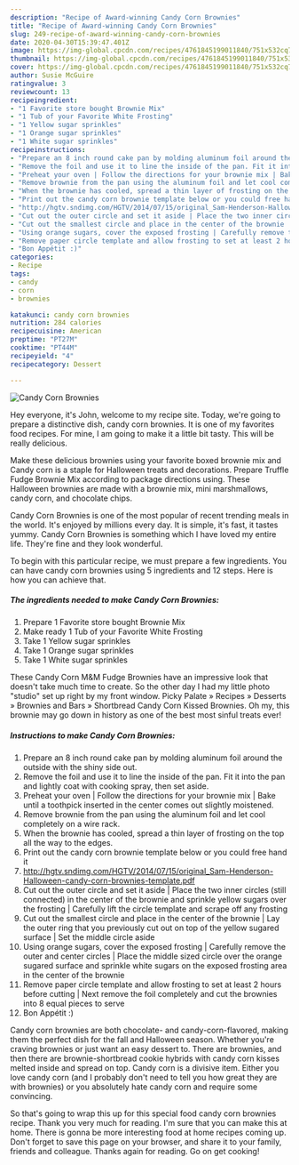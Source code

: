 ```yaml
---
description: "Recipe of Award-winning Candy Corn Brownies"
title: "Recipe of Award-winning Candy Corn Brownies"
slug: 249-recipe-of-award-winning-candy-corn-brownies
date: 2020-04-30T15:39:47.401Z
image: https://img-global.cpcdn.com/recipes/4761845199011840/751x532cq70/candy-corn-brownies-recipe-main-photo.jpg
thumbnail: https://img-global.cpcdn.com/recipes/4761845199011840/751x532cq70/candy-corn-brownies-recipe-main-photo.jpg
cover: https://img-global.cpcdn.com/recipes/4761845199011840/751x532cq70/candy-corn-brownies-recipe-main-photo.jpg
author: Susie McGuire
ratingvalue: 3
reviewcount: 13
recipeingredient:
- "1 Favorite store bought Brownie Mix"
- "1 Tub of your Favorite White Frosting"
- "1 Yellow sugar sprinkles"
- "1 Orange sugar sprinkles"
- "1 White sugar sprinkles"
recipeinstructions:
- "Prepare an 8 inch round cake pan by molding aluminum foil around the outside with the shiny side out."
- "Remove the foil and use it to line the inside of the pan. Fit it into the pan and lightly coat with cooking spray, then set aside."
- "Preheat your oven | Follow the directions for your brownie mix | Bake until a toothpick inserted in the center comes out slightly moistened."
- "Remove brownie from the pan using the aluminum foil and let cool completely on a wire rack."
- "When the brownie has cooled, spread a thin layer of frosting on the top all the way to the edges."
- "Print out the candy corn brownie template below or you could free hand it"
- "http://hgtv.sndimg.com/HGTV/2014/07/15/original_Sam-Henderson-Halloween-candy-corn-brownies-template.pdf"
- "Cut out the outer circle and set it aside | Place the two inner circles (still connected) in the center of the brownie and sprinkle yellow sugars over the frosting | Carefully lift the circle template and scrape off any frosting"
- "Cut out the smallest circle and place in the center of the brownie | Lay the outer ring that you previously cut out on top of the yellow sugared surface | Set the middle circle aside"
- "Using orange sugars, cover the exposed frosting | Carefully remove the outer and center circles | Place the middle sized circle over the orange sugared surface and sprinkle white sugars on the exposed frosting  area in the center of the brownie"
- "Remove paper circle template and allow frosting to set at least 2 hours before cutting | Next remove the foil completely and cut the brownies into 8 equal pieces to serve"
- "Bon Appétit :)"
categories:
- Recipe
tags:
- candy
- corn
- brownies

katakunci: candy corn brownies 
nutrition: 284 calories
recipecuisine: American
preptime: "PT27M"
cooktime: "PT44M"
recipeyield: "4"
recipecategory: Dessert

---
```



![Candy Corn Brownies](https://img-global.cpcdn.com/recipes/4761845199011840/751x532cq70/candy-corn-brownies-recipe-main-photo.jpg)

Hey everyone, it's John, welcome to my recipe site. Today, we're going to prepare a distinctive dish, candy corn brownies. It is one of my favorites food recipes. For mine, I am going to make it a little bit tasty. This will be really delicious.

Make these delicious brownies using your favorite boxed brownie mix and Candy corn is a staple for Halloween treats and decorations. Prepare Truffle Fudge Brownie Mix according to package directions using. These Halloween brownies are made with a brownie mix, mini marshmallows, candy corn, and chocolate chips.

Candy Corn Brownies is one of the most popular of recent trending meals in the world. It's enjoyed by millions every day. It is simple, it's fast, it tastes yummy. Candy Corn Brownies is something which I have loved my entire life. They're fine and they look wonderful.


To begin with this particular recipe, we must prepare a few ingredients. You can have candy corn brownies using 5 ingredients and 12 steps. Here is how you can achieve that.

<!--inarticleads1-->

##### The ingredients needed to make Candy Corn Brownies:

1. Prepare 1 Favorite store bought Brownie Mix
1. Make ready 1 Tub of your Favorite White Frosting
1. Take 1 Yellow sugar sprinkles
1. Take 1 Orange sugar sprinkles
1. Take 1 White sugar sprinkles


These Candy Corn M&amp;M Fudge Brownies have an impressive look that doesn&#39;t take much time to create. So the other day I had my little photo &#34;studio&#34; set up right by my front window. Picky Palate » Recipes » Desserts » Brownies and Bars » Shortbread Candy Corn Kissed Brownies. Oh my, this brownie may go down in history as one of the best most sinful treats ever! 

<!--inarticleads2-->

##### Instructions to make Candy Corn Brownies:

1. Prepare an 8 inch round cake pan by molding aluminum foil around the outside with the shiny side out.
1. Remove the foil and use it to line the inside of the pan. Fit it into the pan and lightly coat with cooking spray, then set aside.
1. Preheat your oven | Follow the directions for your brownie mix | Bake until a toothpick inserted in the center comes out slightly moistened.
1. Remove brownie from the pan using the aluminum foil and let cool completely on a wire rack.
1. When the brownie has cooled, spread a thin layer of frosting on the top all the way to the edges.
1. Print out the candy corn brownie template below or you could free hand it
1. http://hgtv.sndimg.com/HGTV/2014/07/15/original_Sam-Henderson-Halloween-candy-corn-brownies-template.pdf
1. Cut out the outer circle and set it aside | Place the two inner circles (still connected) in the center of the brownie and sprinkle yellow sugars over the frosting | Carefully lift the circle template and scrape off any frosting
1. Cut out the smallest circle and place in the center of the brownie | Lay the outer ring that you previously cut out on top of the yellow sugared surface | Set the middle circle aside
1. Using orange sugars, cover the exposed frosting | Carefully remove the outer and center circles | Place the middle sized circle over the orange sugared surface and sprinkle white sugars on the exposed frosting  area in the center of the brownie
1. Remove paper circle template and allow frosting to set at least 2 hours before cutting | Next remove the foil completely and cut the brownies into 8 equal pieces to serve
1. Bon Appétit :)


Candy corn brownies are both chocolate- and candy-corn-flavored, making them the perfect dish for the fall and Halloween season. Whether you&#39;re craving brownies or just want an easy dessert to. There are brownies, and then there are brownie-shortbread cookie hybrids with candy corn kisses melted inside and spread on top. Candy corn is a divisive item. Either you love candy corn (and I probably don&#39;t need to tell you how great they are with brownies) or you absolutely hate candy corn and require some convincing. 

So that's going to wrap this up for this special food candy corn brownies recipe. Thank you very much for reading. I'm sure that you can make this at home. There is gonna be more interesting food at home recipes coming up. Don't forget to save this page on your browser, and share it to your family, friends and colleague. Thanks again for reading. Go on get cooking!
